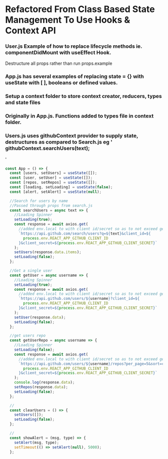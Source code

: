 # Refactored From Class Based State Management To Use Hooks & Context API

### User.js Example of how to replace lifecycle methods ie. componentDidMount with useEffect Hook.

Destructure all props rather than run props.example

### App.js has several examples of replacing state = {} with useState with [ ], booleans or defined values.

### Setup a context folder to store context creator, reducers, types and state files

### Originally in App.js. Functions added to types file in context folder.

### Users.js uses githubContext provider to supply state, destructures as compared to Search.js eg ' githubContext.searchUsers(text);

'

```javascript
const App = () => {
  const [users, setUsers] = useState([]);
  const [user, setUser] = useState([]);
  const [repos, setRepos] = useState([]);
  const [loading, setLoading] = useState(false);
  const [alert, setAlert] = useState(null);

  //Search for users by name
  //Passed through props from search.js
  const searchUsers = async text => {
    //Loading Spinner
    setLoading(true);
    const response = await axios.get(
      //added env.local to with client id/secret so as to not exceed get req limits
      `https://api.github.com/search/users?q=${text}&client_id=${
        process.env.REACT_APP_GITHUB_CLIENT_ID
      }&client_secret=${process.env.REACT_APP_GITHUB_CLIENT_SECRET}`
    );
    setUsers(response.data.items);
    setLoading(false);
  };

  //Get a single user
  const getUser = async username => {
    //Loading Spinner
    setLoading(true);
    const response = await axios.get(
      //added env.local to with client id/secret so as to not exceed get req limits
      `https://api.github.com/users/${username}?client_id=${
        process.env.REACT_APP_GITHUB_CLIENT_ID
      }&client_secret=${process.env.REACT_APP_GITHUB_CLIENT_SECRET}`
    );
    setUser(response.data);
    setLoading(false);
  };

  //get users repo
  const getUserRepo = async username => {
    //Loading Spinner
    setLoading(false);
    const response = await axios.get(
      //added env.local to with client id/secret so as to not exceed get req limits
      `https://api.github.com/users/${username}/repos?per_page=5&sort=created:asc&client_id=${
        process.env.REACT_APP_GITHUB_CLIENT_ID
      }&client_secret=${process.env.REACT_APP_GITHUB_CLIENT_SECRET}`
    );
    console.log(response.data);
    setRepos(response.data);
    setLoading(false);
  };

  //
  const clearUsers = () => {
    setUsers([]);
    setLoading(false);
  };

  //
  const showAlert = (msg, type) => {
    setAlert(msg, type);
    setTimeout(() => setAlert(null), 5000);
  };

```
